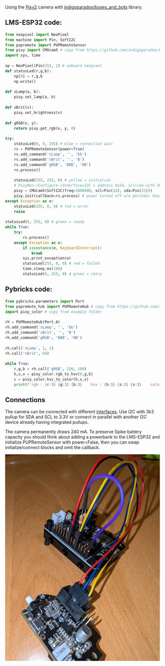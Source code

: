 Using the [Pixy2](https://pixycam.com/pixy2/) camera with [indigoparadox/boxes_and_bots](https://github.com/indigoparadox/boxes_and_bots) library.

## LMS-ESP32 code:

```python
from neopixel import NeoPixel 
from machine import Pin, SoftI2C
from pupremote import PUPRemoteSensor
from pixy import CMUcam5 # copy from https://github.com/indigoparadox/boxes_and_bots/blob/master/drivers/micropython/cmucam5/pixy.py
import sys, time

np = NeoPixel(Pin(25), 1) # onboard neopixel
def statusLed(r,g,b):
    np[0] = r,g,b
    np.write()

def sLamp(a, b):
    pixy.set_lamp(a, b)

def sBrit(v):
    pixy.set_brightness(v)

def gRGB(x, y):
    return pixy.get_rgb(x, y, 0)

try:
    statusLed(0, 0, 255) # blue = connection wait
    rs = PUPRemoteSensor(power=True)
    rs.add_command('sLamp', '', 'bb')
    rs.add_command('sBrit', '', 'B')
    rs.add_command('gRGB', 'BBB', 'HB')
    rs.process()

    statusLed(255, 255, 0) # yellow = initialize
    # PixyMon->Configure->Interface=I2C + address 0x54, scl+sda with 3k3 pull-up each to 3.3V
    pixy = CMUcam5(SoftI2C(freq=1000000, scl=Pin(32), sda=Pin(33)))
    pixy.init(callback=rs.process) # power turned off w/o periodic heartbeat
except Exception as e:
    statusLed(255, 0, 0) # red = error
    raise

statusLed(0, 255, 0) # green = ready
while True:
    try:
        rs.process()
    except Exception as e:
        if isinstance(e, KeyboardInterrupt):
            break
        sys.print_exception(e)
        statusLed(255, 0, 0) # red = failed
        time.sleep_ms(100)
        statusLed(0, 255, 0) # green = retry
```

## Pybricks code:
```python
from pybricks.parameters import Port
from pupremote_hub import PUPRemoteHub # copy from https://github.com/antonvh/PUPRemote/blob/main/src/pupremote_hub.py
import pixy_color # copy from example folder

rh = PUPRemoteHub(Port.A)
rh.add_command('sLamp', '', 'bb')
rh.add_command('sBrit', '', 'B')
rh.add_command('gRGB', 'BBB', 'HB')

rh.call('sLamp', 1, 1)
rh.call('sBrit', 60)

while True:
    r,g,b = rh.call('gRGB', 150, 100)
    h,s,v = pixy_color.rgb_to_hsv(r,g,b)
    c = pixy_color.hsv_to_color(h,s,v)
    print(f'rgb : {r:3} {g:3} {b:3}    hsv : {h:3} {s:3} {v:3}    color : {c}')
```

## Connections

The camera can be connected with different [interfaces](interfaces.md). Use I2C with 3k3 pullup for SDA and SCL to 3.3V or connect in parallel with another I2C device already having integrated pullups.

The camera permanently draws 240 mA. To preserve Spike battery capacity you should think about adding a powerbank to the LMS-ESP32 and initialize PUPRemoteSensor with power=False, then you can swap initialize/connect blocks and omit the callback.

![](wiring.jpg)


